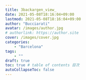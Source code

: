 ```yaml
---
title: 3backargen_view_
date: 2021-05-08T18:16:04+09:00
lastmod: 2021-05-08T18:16:04+09:00
author: "Bucciarati"
avatar: /images/author.jpg
# authorlink: https://author.site
cover: /images/cover.jpg
categories:
    - "Barcelona"
tags: 
    - ""
draft: true
toc: true # table of contents 目次
autoCollapseToc: false
---
```

